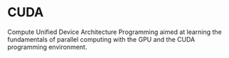 # CUDA
Compute Unified Device Architecture Programming aimed at learning the fundamentals of parallel computing with the GPU and the CUDA programming environment.
